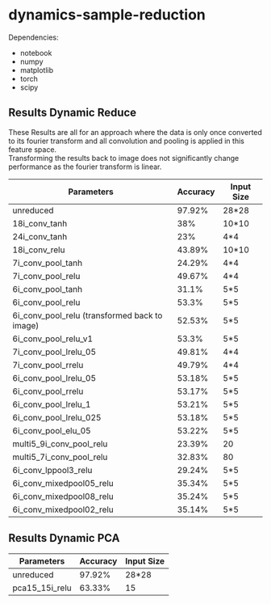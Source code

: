 # dynamics-sample-reduction
Dependencies:
- notebook
- numpy
- matplotlib
- torch
- scipy

## Results Dynamic Reduce
These Results are all for an approach where the data is only once converted to its fourier transform and all convolution and pooling is applied in this feature space.  
Transforming the results back to image does not significantly change performance as the fourier transform is linear.  

| Parameters | Accuracy | Input Size |
|------------|----------|------------|
| unreduced | 97.92% | 28*28 |
| 18i_conv_tanh | 38% | 10*10 |
| 24i_conv_tanh | 23% | 4*4 |
| 18i_conv_relu | 43.89% | 10*10 |
| 7i_conv_pool_tanh | 24.29% | 4*4 |
| 7i_conv_pool_relu | 49.67% | 4*4 |
| 6i_conv_pool_tanh | 31.1% | 5*5 |
| 6i_conv_pool_relu | 53.3% | 5*5 |
| 6i_conv_pool_relu (transformed back to image) | 52.53% | 5*5 |
| 6i_conv_pool_relu_v1 | 53.3% | 5*5 |
| 7i_conv_pool_lrelu_05 | 49.81% | 4*4 |
| 7i_conv_pool_rrelu | 49.79% | 4*4 |
| 6i_conv_pool_lrelu_05 | 53.18% | 5*5 |
| 6i_conv_pool_rrelu | 53.17% | 5*5 |
| 6i_conv_pool_lrelu_1 | 53.21% | 5*5 |
| 6i_conv_pool_lrelu_025 | 53.18% | 5*5 |
| 6i_conv_pool_elu_05 | 53.22% | 5*5 |
| multi5_9i_conv_pool_relu | 23.39% | 20 |
| multi5_7i_conv_pool_relu | 32.83% | 80 |
| 6i_conv_lppool3_relu | 29.24% | 5*5 |
| 6i_conv_mixedpool05_relu | 35.34% | 5*5 |
| 6i_conv_mixedpool08_relu | 35.24% | 5*5 |
| 6i_conv_mixedpool02_relu | 35.14% | 5*5 |

## Results Dynamic PCA
| Parameters | Accuracy | Input Size |
|------------|----------|------------|
| unreduced | 97.92% | 28*28 |
| pca15_15i_relu | 63.33% | 15 |

